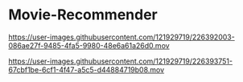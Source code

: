# Movie-Recommender



https://user-images.githubusercontent.com/121929719/226392003-086ae27f-9485-4fa5-9980-48e6a61a26d0.mov


https://user-images.githubusercontent.com/121929719/226393751-67cbf1be-6cf1-4f47-a5c5-d44884719b08.mov

